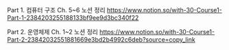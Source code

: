 Part 1. 컴퓨터 구조
Ch. 5~6 노션 정리
https://www.notion.so/with-30-Course1-Part-1-2384203255188133bf9ee9d3bc340f22

Part 2. 운영체제
Ch. 1~2 노션 정리
https://www.notion.so/with-30-Course1-Part-2-23842032551881669e3bd2b4992c6deb?source=copy_link